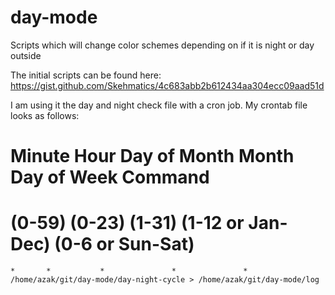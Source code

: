 # day-mode
Scripts which will change color schemes depending on if it is night or day outside

The initial scripts can be found here: https://gist.github.com/Skehmatics/4c683abb2b612434aa304ecc09aad51d

I am using it the day and night check file with a cron job.
My crontab file looks as follows:

# Minute   Hour   Day of Month       Month          Day of Week        Command
# (0-59)  (0-23)     (1-31)    (1-12 or Jan-Dec)  (0-6 or Sun-Sat)
    *       *           *               *               *           /home/azak/git/day-mode/day-night-cycle > /home/azak/git/day-mode/log

